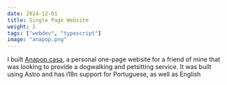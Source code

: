 ```yaml
---
date: 2024-12-01
title: Single Page Website
weight: 2
tags: ["webdev", "typescript"]
image: "anapop.png"
---
```


I built [Anapop.casa](https://anapop.casa), a personal one-page website for a friend of mine that was looking to provide a dogwalking and petsitting service. It was built using Astro and has i18n support for Portuguese, as well as English
